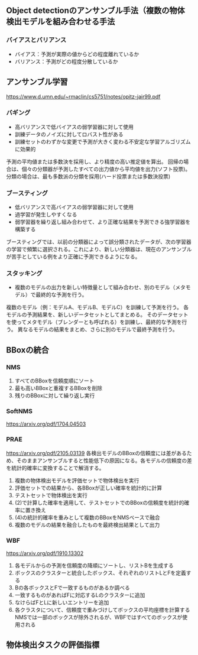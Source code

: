 ## Object detectionのアンサンブル手法（複数の物体検出モデルを組み合わせる手法
### バイアスとバリアンス
+ バイアス：予測が実際の値からどの程度離れているか
+ バリアンス：予測がどの程度分散しているか

## アンサンブル学習
https://www.d.umn.edu/~rmaclin/cs5751/notes/opitz-jair99.pdf
### バギング
+ 高バリアンスで低バイアスの弱学習器に対して使用
+ 訓練データのノイズに対してロバスト性がある
+ 訓練セットのわずかな変更で予測が大きく変わる不安定な学習アルゴリズムに効果的

予測の平均値または多数決を採用し、より精度の高い推定値を算出。
回帰の場合は、個々の分類器が予測したすべての出力値から平均値を出力(ソフト投票)。
分類の場合は、最も多数派の分類を採用(ハード投票または多数決投票)

### ブースティング
+ 低バリアンスで高バイアスの弱学習器に対して使用
+ 過学習が発生しやすくなる
+ 弱学習器を繰り返し組み合わせて、より正確な結果を予測できる強学習器を構築する

ブースティングでは、以前の分類器によって誤分類されたデータが、次の学習器の学習で頻繁に選択される。これにより、新しい分類器は、現在のアンサンブルが苦手としている例をより正確に予測できるようになる。

### スタッキング
+ 複数のモデルの出力を新しい特徴量として組み合わせ、別のモデル（メタモデル）で最終的な予測を行う。

複数のモデル（例：モデルA、モデルB、モデルC）を訓練して予測を行う。
各モデルの予測結果を、新しいデータセットとしてまとめる。
そのデータセットを使ってメタモデル（ブレンダーとも呼ばれる）を訓練し、最終的な予測を行う。
異なるモデルの結果をまとめ、さらに別のモデルで最終予測を行う。

## BBoxの統合
### NMS
1. すべてのBBoxを信頼度順にソート
2. 最も高いBBoxと重複するBBoxを削除
3. 残りのBBoxに対して繰り返し実行

### SoftNMS
https://arxiv.org/pdf/1704.04503

### PRAE
https://arxiv.org/pdf/2105.03139
各検出モデルのBBoxの信頼度には差があるため、そのままアンサンブルすると性能低下の原因になる。各モデルの信頼度の差を統計的確率に変換することで解消する。
1. 複数の物体検出モデルを評価セットで物体検出を実行
2. 評価セットでの結果から、各BBoxが正しい確率を統計的に計算
3. テストセットで物体検出を実行
4. (2)で計算した確率を適用して、テストセットでのBBoxの信頼度を統計的確率に置き換え
5. (4)の統計的確率を重みとして複数のBBoxをNMSベースで融合
6. 複数のモデルの結果を融合したものを最終検出結果として出力

### WBF
https://arxiv.org/pdf/1910.13302
1. 各モデルからの予測を信頼度の降順にソートし、リストBを生成する
2. ボックスのクラスターと統合したボックス、それぞれのリストLとFを定義する
3. Bの各ボックスとFで一致するものがあるか調べる
4. 一致するものがあればFに対応するLのクラスターに追加
5. なけらばFとLに新しいエントリーを追加
6. 各クラスタについて、信頼度で重みづけしてボックスの平均座標を計算する
NMSでは一部のボックスが除外されるが、WBFではすべてのボックスが使用される

## 物体検出タスクの評価指標
